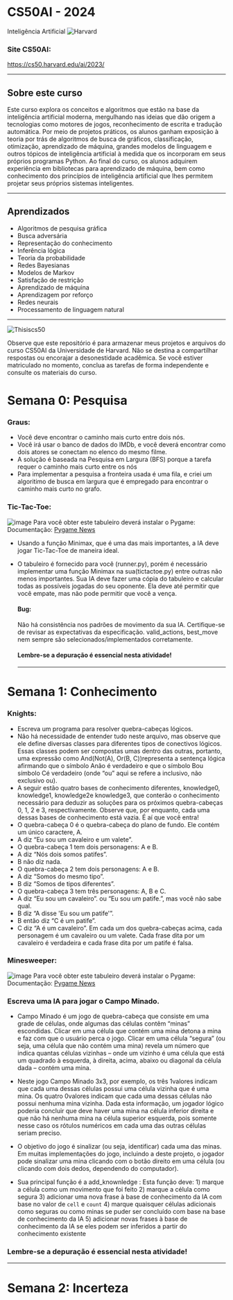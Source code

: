 # CS50AI - 2024
 Inteligência Artificial
![Harvard](https://github.com/abnercezar/CS50x/assets/102832541/96a8e6ab-d1a2-40b0-8b16-21db0b3dbd7e)

### Site CS50AI: 
https://cs50.harvard.edu/ai/2023/
____
## Sobre este curso
Este curso explora os conceitos e algoritmos que estão na base da inteligência artificial moderna, mergulhando nas ideias que dão origem a tecnologias como motores de jogos, reconhecimento de escrita e tradução automática. Por meio de projetos práticos, os alunos ganham exposição à teoria por trás de algoritmos de busca de gráficos, classificação, otimização, aprendizado de máquina, grandes modelos de linguagem e outros tópicos de inteligência artificial à medida que os incorporam em seus próprios programas Python. Ao final do curso, os alunos adquirem experiência em bibliotecas para aprendizado de máquina, bem como conhecimento dos princípios de inteligência artificial que lhes permitem projetar seus próprios sistemas inteligentes.
____
## Aprendizados
- Algoritmos de pesquisa gráfica
- Busca adversária
- Representação do conhecimento
- Inferência lógica
- Teoria da probabilidade
- Redes Bayesianas
- Modelos de Markov
- Satisfação de restrição
- Aprendizado de máquina
- Aprendizagem por reforço
- Redes neurais
- Processamento de linguagem natural
----
![Thisiscs50](https://github.com/abnercezar/CS50x/assets/102832541/05954b62-d45d-4b1e-bac4-52d3c744cf57)



Observe que este repositório é para armazenar meus projetos e arquivos do curso CS50AI da Universidade de Harvard. Não se destina a compartilhar respostas ou encorajar a desonestidade acadêmica. Se você estiver matriculado no momento, conclua as tarefas de forma independente e consulte os materiais do curso.

# Semana 0: Pesquisa
### Graus:
- Você deve encontrar o caminho mais curto entre dois nós.
- Você irá usar o banco de dados do IMDb, e você deverá encontrar como dois atores se conectam no elenco do mesmo filme.
- A solução é baseada na Pesquisa em Largura (BFS) porque a tarefa requer o caminho mais curto entre os nós
- Para implementar a pesquisa a fronteira usada é uma fila, e criei um algoritimo de busca em largura que é empregado para encontrar o caminho mais curto no grafo.
### Tic-Tac-Toe:
![image](https://github.com/abnercezar/CS50AI/assets/102832541/1e5591b6-37ed-48ec-b946-c0e7584014c9)
Para você obter este tabuleiro deverá instalar o Pygame: 
Documentação: [Pygame News](https://www.pygame.org/news)

- Usando a função Minimax, que é uma das mais importantes, a IA deve jogar Tic-Tac-Toe de maneira ideal.
- O tabuleiro é fornecido para você (runner.py), porém é necessário implementar uma função Minimax na sua(tictactoe.py) entre outras não menos importantes. Sua IA deve fazer uma cópia do tabuleiro e calcular todas as possíveis jogadas do seu oponente. Ela deve até permitir que você empate, mas não pode permitir que você a vença.
  #### Bug:
  Não há consistência nos padrões de movimento da sua IA. Certifique-se de revisar as expectativas da especificação.
  valid_actions, best_move nem sempre são selecionados/implementados corretamente.
  
  #### Lembre-se a depuração é essencial nesta atividade!

  ____
# Semana 1: Conhecimento
  ### Knights:
 - Escreva um programa para resolver quebra-cabeças lógicos.
 - Não há necessidade de entender tudo neste arquivo, mas observe que ele define diversas classes para diferentes tipos de conectivos lógicos. Essas classes podem ser compostas umas dentro das outras, portanto, uma expressão como And(Not(A), Or(B, C))representa a sentença lógica afirmando que o símbolo Anão é verdadeiro e que o símbolo Bou símbolo Cé verdadeiro (onde “ou” aqui se refere a inclusivo, não exclusivo ou).
- A seguir estão quatro bases de conhecimento diferentes, knowledge0, knowledge1, knowledge2e knowledge3, que conterão o conhecimento necessário para deduzir as soluções para os próximos quebra-cabeças 0, 1, 2 e 3, respectivamente. Observe que, por enquanto, cada uma dessas bases de conhecimento está vazia. É aí que você entra!
- O quebra-cabeça 0 é o quebra-cabeça do plano de fundo. Ele contém um único caractere, A.
- A diz “Eu sou um cavaleiro e um valete”.
- O quebra-cabeça 1 tem dois personagens: A e B.
- A diz “Nós dois somos patifes”.
- B não diz nada.
- O quebra-cabeça 2 tem dois personagens: A e B.
- A diz “Somos do mesmo tipo”.
- B diz “Somos de tipos diferentes”.
- O quebra-cabeça 3 tem três personagens: A, B e C.
- A diz “Eu sou um cavaleiro”. ou “Eu sou um patife.”, mas você não sabe qual.
- B diz “A disse 'Eu sou um patife'”.
- B então diz “C é um patife”.
- C diz “A é um cavaleiro”.
Em cada um dos quebra-cabeças acima, cada personagem é um cavaleiro ou um valete. Cada frase dita por um cavaleiro é verdadeira e cada frase dita por um patife é falsa.

### Minesweeper:
![image](https://github.com/abnercezar/CS50AI/assets/102832541/fd5601a3-3c3a-4c45-9c3e-8bdcbe862e7e)
Para você obter este tabuleiro deverá instalar o Pygame: 
Documentação: [Pygame News](https://www.pygame.org/news)
### Escreva uma IA para jogar o Campo Minado.
- Campo Minado é um jogo de quebra-cabeça que consiste em uma grade de células, onde algumas das células contêm “minas” escondidas. Clicar em uma célula que contém uma mina detona a mina e faz com que o usuário perca o jogo. Clicar em uma célula “segura” (ou seja, uma célula que não contém uma mina) revela um número que indica quantas células vizinhas – onde um vizinho é uma célula que está um quadrado à esquerda, à direita, acima, abaixo ou diagonal da célula dada – contém uma mina.

- Neste jogo Campo Minado 3x3, por exemplo, os três 1valores indicam que cada uma dessas células possui uma célula vizinha que é uma mina. Os quatro 0valores indicam que cada uma dessas células não possui nenhuma mina vizinha.
Dada esta informação, um jogador lógico poderia concluir que deve haver uma mina na célula inferior direita e que não há nenhuma mina na célula superior esquerda, pois somente nesse caso os rótulos numéricos em cada uma das outras células seriam preciso.

- O objetivo do jogo é sinalizar (ou seja, identificar) cada uma das minas. Em muitas implementações do jogo, incluindo a deste projeto, o jogador pode sinalizar uma mina clicando com o botão direito em uma célula (ou clicando com dois dedos, dependendo do computador).

- Sua principal função é a add_knownledge :
Esta função deve:
            1) marque a célula como um movimento que foi feito
            2) marque a célula como segura
            3) adicionar uma nova frase à base de conhecimento da IA
               com base no valor de `cell` e `count`
            4) marque quaisquer células adicionais como seguras ou como minas
               se puder ser concluído com base na base de conhecimento da IA
            5) adicionar novas frases à base de conhecimento da IA
               se eles podem ser inferidos a partir do conhecimento existente

### Lembre-se a depuração é essencial nesta atividade!
____
# Semana 2: Incerteza
